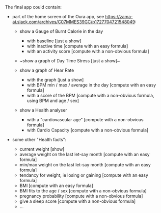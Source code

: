 
The final app could contain:

- part of the home screen of the Oura app, see https://zama-ai.slack.com/archives/C07MMES39GC/p1727704721548049:

    - show a Gauge of Burnt Calorie in the day
        - with baseline [just a show]
        - with inactive time [compute with an easy formula]
        - with an activity score [compute with a non-obvious formula]

    - ~show a graph of Day Time Stress [just a show]~

    - show a graph of Hear Rate

        - with the graph [just a show]
        - with BPM min / max / average in the day [compute with an easy formula]
        - with a score of the BPM [compute with a non-obvious formula, using BPM and age / sex]

    - show a Health analyser

        - with a "cardiovascular age" [compute with a non-obvious formula]
        - with Cardio Capacity [compute with a non-obvious formula]

- some other "Health facts":

    - current weight [show]
    - average weight on the last let-say month [compute with an easy formula]
    - min/max weight on the last let-say month [compute with an easy formula]
    - tendancy for weight, ie losing or gaining [compute with an easy formula]
    - BMI [compute with an easy formula]
    - BMI fits to the age / sex [compute with a non-obvious formula]
    - pregnancy probability [compute with a non-obvious formula]
    - give a sleep score [compute with a non-obvious formula]
    - ...





